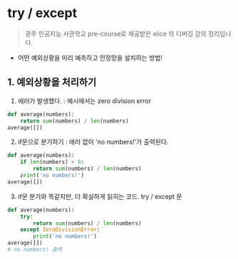 # try / except

> 광주 인공지능 사관학교 pre-course로 제공받은 elice 의 디버깅 강의 정리입니다.

- 어떤 예외상황을 미리 예측하고 안정망을 설치하는 방법!
## 1. 예외상황을 처리하기
1. 에러가 발생했다. : 예시에서는 zero division error
```py
def average(numbers):
    return sum(numbers) / len(numbers)
average([])
```

2. if문으로 분기하기 : 에러 없이 'no numbers!'가 출력된다.
```py
def average(numbers):
    if len(numbers) > 0:
        return sum(numbers) / len(numbers)
    print('no numbers!')
average([])
```

3. if문 분기와 똑같지만, 더 확실하게 읽히는 코드. try / except 문
```py
def average(numbers):
    try:
        return sum(numbers) / len(numbers)
    except ZeroDivisionError:
        print('no numbers!')
average([])
# no numbers! 출력
```